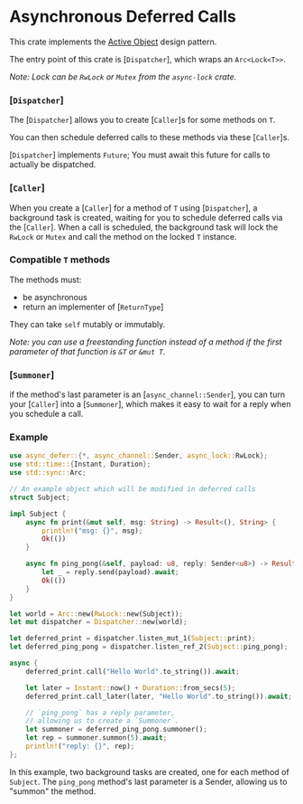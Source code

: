# Asynchronous Deferred Calls

This crate implements the [Active Object](https://en.wikipedia.org/wiki/Active_object) design pattern.

The entry point of this crate is [`Dispatcher`], which wraps an `Arc<Lock<T>>`.

*Note: Lock can be `RwLock` or `Mutex` from the `async-lock` crate.*

### [`Dispatcher`]

The [`Dispatcher`] allows you to create [`Caller`]s for some methods on `T`.

You can then schedule deferred calls to these methods via these [`Caller`]s.

[`Dispatcher`] implements `Future`; You must await this future for calls to
actually be dispatched.

### [`Caller`]

When you create a [`Caller`] for a method of `T` using [`Dispatcher`], a background
task is created, waiting for you to schedule deferred calls via the [`Caller`]. When
a call is scheduled, the background task will lock the `RwLock` or `Mutex` and call
the method on the locked `T` instance.

### Compatible `T` methods

The methods must:
- be asynchronous
- return an implementer of [`ReturnType`]

They can take `self` mutably or immutably.

*Note: you can use a freestanding function instead of a method if the first parameter
of that function is `&T` or `&mut T`.*

### [`Summoner`]

if the method's last parameter is an [`async_channel::Sender`], you can turn your [`Caller`] into
a [`Summoner`], which makes it easy to wait for a reply when you schedule a call.

### Example

```rust
use async_defer::{*, async_channel::Sender, async_lock::RwLock};
use std::time::{Instant, Duration};
use std::sync::Arc;

// An example object which will be modified in deferred calls
struct Subject;

impl Subject {
    async fn print(&mut self, msg: String) -> Result<(), String> {
        println!("msg: {}", msg);
        Ok(())
    }

    async fn ping_pong(&self, payload: u8, reply: Sender<u8>) -> Result<(), String> {
        let _ = reply.send(payload).await;
        Ok(())
    }
}

let world = Arc::new(RwLock::new(Subject));
let mut dispatcher = Dispatcher::new(world);

let deferred_print = dispatcher.listen_mut_1(Subject::print);
let deferred_ping_pong = dispatcher.listen_ref_2(Subject::ping_pong);

async {
    deferred_print.call("Hello World".to_string()).await;

    let later = Instant::now() + Duration::from_secs(5);
    deferred_print.call_later(later, "Hello World".to_string()).await;

    // `ping_pong` has a reply parameter,
    // allowing us to create a `Summoner`.
    let summoner = deferred_ping_pong.summoner();
    let rep = summoner.summon(5).await;
    println!("reply: {}", rep);
};

```

In this example, two background tasks are created, one for each method of `Subject`.
The `ping_pong` method's last parameter is a Sender, allowing us to "summon" the method.

